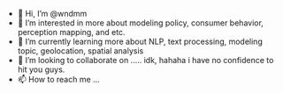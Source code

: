 - 👋 Hi, I’m @wndmm
- 👀 I’m interested in more about modeling policy, consumer behavior, perception mapping, and etc. 
- 🌱 I’m currently learning more about NLP, text processing, modeling topic, geolocation, spatial analysis
- 💞️ I’m looking to collaborate on ..... idk, hahaha i have no confidence to hit you guys. 
- 📫 How to reach me ...

<!---
wndmm/wndmm is a ✨ special ✨ repository because its `README.md` (this file) appears on your GitHub profile.
You can click the Preview link to take a look at your changes.
--->
